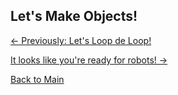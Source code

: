 ## Let's Make Objects!

[<- Previously:  Let's Loop de Loop!](Loops.md)

[It looks like you're ready for robots!  ->](../../README.md)

[Back to Main](../../README.md)
